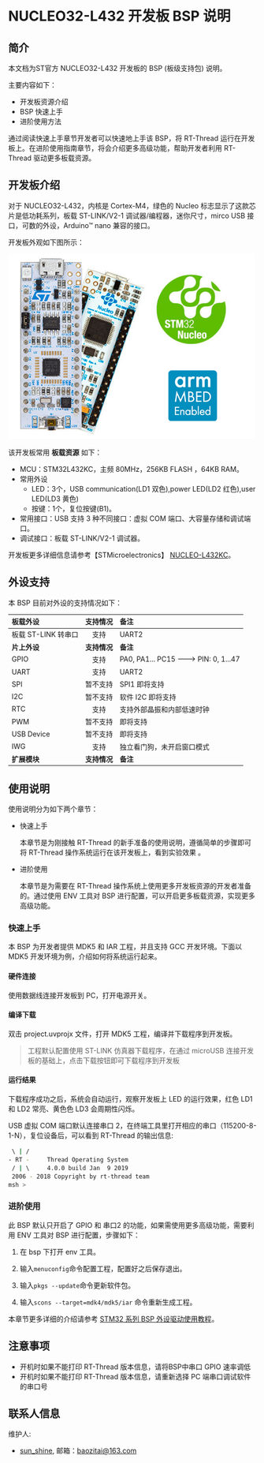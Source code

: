 # NUCLEO32-L432 开发板 BSP 说明

## 简介

本文档为ST官方 NUCLEO32-L432 开发板的 BSP (板级支持包) 说明。

主要内容如下：

- 开发板资源介绍
- BSP 快速上手
- 进阶使用方法

通过阅读快速上手章节开发者可以快速地上手该 BSP，将 RT-Thread 运行在开发板上。在进阶使用指南章节，将会介绍更多高级功能，帮助开发者利用 RT-Thread 驱动更多板载资源。

## 开发板介绍

对于 NUCLEO32-L432，内核是 Cortex-M4，绿色的 Nucleo 标志显示了这款芯片是低功耗系列，板载 ST-LINK/V2-1 调试器/编程器，迷你尺寸，mirco USB 接口，可数的外设，Arduino™ nano 兼容的接口。

开发板外观如下图所示：

![board](figures/board.jpg)

该开发板常用 **板载资源** 如下：

- MCU：STM32L432KC，主频 80MHz，256KB FLASH ，64KB RAM。
- 常用外设
  - LED：3个，USB communication(LD1 双色),power LED(LD2 红色),user LED(LD3 黄色)
  - 按键：1个，复位按键(B1)。
- 常用接口：USB 支持 3 种不同接口：虚拟 COM 端口、大容量存储和调试端口。
- 调试接口：板载 ST-LINK/V2-1 调试器。

开发板更多详细信息请参考【STMicroelectronics】 [NUCLEO-L432KC](https://www.st.com/content/st_com/en/products/evaluation-tools/product-evaluation-tools/mcu-eval-tools/stm32-mcu-eval-tools/stm32-mcu-nucleo/nucleo-l432kc.html)。

## 外设支持

本 BSP 目前对外设的支持情况如下：

| **板载外设**      | **支持情况** | **备注**                              |
| :----------------- | :----------: | :------------------------------------- |
| 板载 ST-LINK 转串口 |     支持     | UART2                              |
| **片上外设**      | **支持情况** | **备注**                              |
| GPIO              |     支持     | PA0, PA1... PC15 ---> PIN: 0, 1...47 |
| UART              |     支持     | UART2                             |
| SPI               |   暂不支持   | SPI1 即将支持                            |
| I2C               |   暂不支持   | 软件 I2C 即将支持                      |
| RTC               |   支持      | 支持外部晶振和内部低速时钟 |
| PWM               |   暂不支持   | 即将支持                              |
| USB Device        |   暂不支持   | 即将支持                             |
| IWG               |   支持      | 独立看门狗，未开启窗口模式              |
| **扩展模块**      | **支持情况** | **备注**                              |


## 使用说明

使用说明分为如下两个章节：

- 快速上手

    本章节是为刚接触 RT-Thread 的新手准备的使用说明，遵循简单的步骤即可将 RT-Thread 操作系统运行在该开发板上，看到实验效果 。

- 进阶使用

    本章节是为需要在 RT-Thread 操作系统上使用更多开发板资源的开发者准备的。通过使用 ENV 工具对 BSP 进行配置，可以开启更多板载资源，实现更多高级功能。


### 快速上手

本 BSP 为开发者提供 MDK5 和 IAR 工程，并且支持 GCC 开发环境。下面以 MDK5 开发环境为例，介绍如何将系统运行起来。

#### 硬件连接

使用数据线连接开发板到 PC，打开电源开关。

#### 编译下载

双击 project.uvprojx 文件，打开 MDK5 工程，编译并下载程序到开发板。

> 工程默认配置使用 ST-LINK 仿真器下载程序，在通过 microUSB 连接开发板的基础上，点击下载按钮即可下载程序到开发板

#### 运行结果

下载程序成功之后，系统会自动运行，观察开发板上 LED 的运行效果，红色 LD1 和 LD2 常亮、黄色色 LD3 会周期性闪烁。

USB 虚拟 COM 端口默认连接串口 2，在终端工具里打开相应的串口（115200-8-1-N），复位设备后，可以看到 RT-Thread 的输出信息:

```bash
 \ | /
- RT -     Thread Operating System
 / | \     4.0.0 build Jan  9 2019
 2006 - 2018 Copyright by rt-thread team
msh >
```
### 进阶使用

此 BSP 默认只开启了 GPIO 和 串口2 的功能，如果需使用更多高级功能，需要利用 ENV 工具对 BSP 进行配置，步骤如下：

1. 在 bsp 下打开 env 工具。

2. 输入`menuconfig`命令配置工程，配置好之后保存退出。

3. 输入`pkgs --update`命令更新软件包。

4. 输入`scons --target=mdk4/mdk5/iar` 命令重新生成工程。

本章节更多详细的介绍请参考 [STM32 系列 BSP 外设驱动使用教程](../docs/STM32系列BSP外设驱动使用教程.md)。

## 注意事项

- 开机时如果不能打印 RT-Thread 版本信息，请将BSP中串口 GPIO 速率调低
- 开机时如果不能打印 RT-Thread 版本信息，请重新选择 PC 端串口调试软件的串口号

## 联系人信息

维护人:

-  [sun_shine](https://github.com/sunshine0824), 邮箱：<baozitai@163.com>
